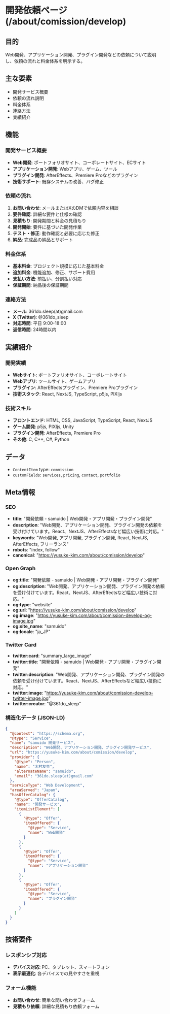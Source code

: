 # 開発依頼ページ (/about/comission/develop)

## 目的

Web開発、アプリケーション開発、プラグイン開発などの依頼について説明し、依頼の流れと料金体系を明示する。

## 主な要素

- 開発サービス概要
- 依頼の流れ説明
- 料金体系
- 連絡方法
- 実績紹介

## 機能

### 開発サービス概要

- **Web開発**: ポートフォリオサイト、コーポレートサイト、ECサイト
- **アプリケーション開発**: Webアプリ、ゲーム、ツール
- **プラグイン開発**: AfterEffects、Premiere Proなどのプラグイン
- **技術サポート**: 既存システムの改善、バグ修正

### 依頼の流れ

1. **お問い合わせ**: メールまたはXのDMで依頼内容を相談
2. **要件確認**: 詳細な要件と仕様の確認
3. **見積もり**: 開発期間と料金の見積もり
4. **開発開始**: 要件に基づいた開発作業
5. **テスト・修正**: 動作確認と必要に応じた修正
6. **納品**: 完成品の納品とサポート

### 料金体系

- **基本料金**: プロジェクト規模に応じた基本料金
- **追加料金**: 機能追加、修正、サポート費用
- **支払い方法**: 前払い、分割払い対応
- **保証期間**: 納品後の保証期間

### 連絡方法

- **メール**: 361do.sleep(at)gmail.com
- **X (Twitter)**: @361do_sleep
- **対応時間**: 平日 9:00-18:00
- **返信時間**: 24時間以内

## 実績紹介

### 開発実績

- **Webサイト**: ポートフォリオサイト、コーポレートサイト
- **Webアプリ**: ツールサイト、ゲームアプリ
- **プラグイン**: AfterEffectsプラグイン、Premiere Proプラグイン
- **技術スタック**: React, NextJS, TypeScript, p5js, PIXIjs

### 技術スキル

- **フロントエンド**: HTML, CSS, JavaScript, TypeScript, React, NextJS
- **ゲーム開発**: p5js, PIXIjs, Unity
- **プラグイン開発**: AfterEffects, Premiere Pro
- **その他**: C, C++, C#, Python

## データ

- `ContentItem` type: `commission`
- `customFields`: `services`, `pricing`, `contact`, `portfolio`

## Meta情報

### SEO

- **title**: "開発依頼 - samuido | Web開発・アプリ開発・プラグイン開発"
- **description**: "Web開発、アプリケーション開発、プラグイン開発の依頼を受け付けています。React、NextJS、AfterEffectsなど幅広い技術に対応。"
- **keywords**: "Web開発, アプリ開発, プラグイン開発, React, NextJS, AfterEffects, フリーランス"
- **robots**: "index, follow"
- **canonical**: "https://yusuke-kim.com/about/comission/develop"

### Open Graph

- **og:title**: "開発依頼 - samuido | Web開発・アプリ開発・プラグイン開発"
- **og:description**: "Web開発、アプリケーション開発、プラグイン開発の依頼を受け付けています。React、NextJS、AfterEffectsなど幅広い技術に対応。"
- **og:type**: "website"
- **og:url**: "https://yusuke-kim.com/about/comission/develop"
- **og:image**: "https://yusuke-kim.com/about/comission-develop-og-image.jpg"
- **og:site_name**: "samuido"
- **og:locale**: "ja_JP"

### Twitter Card

- **twitter:card**: "summary_large_image"
- **twitter:title**: "開発依頼 - samuido | Web開発・アプリ開発・プラグイン開発"
- **twitter:description**: "Web開発、アプリケーション開発、プラグイン開発の依頼を受け付けています。React、NextJS、AfterEffectsなど幅広い技術に対応。"
- **twitter:image**: "https://yusuke-kim.com/about/comission-develop-twitter-image.jpg"
- **twitter:creator**: "@361do_sleep"

### 構造化データ (JSON-LD)

```json
{
  "@context": "https://schema.org",
  "@type": "Service",
  "name": "samuido 開発サービス",
  "description": "Web開発、アプリケーション開発、プラグイン開発サービス",
  "url": "https://yusuke-kim.com/about/comission/develop",
  "provider": {
    "@type": "Person",
    "name": "木村友亮",
    "alternateName": "samuido",
    "email": "361do.sleep(at)gmail.com"
  },
  "serviceType": "Web Development",
  "areaServed": "Japan",
  "hasOfferCatalog": {
    "@type": "OfferCatalog",
    "name": "開発サービス",
    "itemListElement": [
      {
        "@type": "Offer",
        "itemOffered": {
          "@type": "Service",
          "name": "Web開発"
        }
      },
      {
        "@type": "Offer",
        "itemOffered": {
          "@type": "Service",
          "name": "アプリケーション開発"
        }
      },
      {
        "@type": "Offer",
        "itemOffered": {
          "@type": "Service",
          "name": "プラグイン開発"
        }
      }
    ]
  }
}
```

## 技術要件

### レスポンシブ対応

- **デバイス対応**: PC、タブレット、スマートフォン
- **表示最適化**: 各デバイスでの見やすさを重視

### フォーム機能

- **お問い合わせ**: 簡単な問い合わせフォーム
- **見積もり依頼**: 詳細な見積もり依頼フォーム
